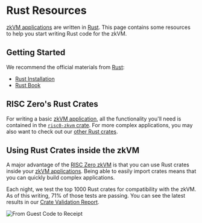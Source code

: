 # Rust Resources

[zkVM applications][zkvm-overview] are written in [Rust]. This page contains some resources to
help you start writing Rust code for the zkVM.

## Getting Started

We recommend the official materials from [Rust]:

- [Rust Installation][install-rust]
- [Rust Book][rust-book]

## RISC Zero's Rust Crates

For writing a basic [zkVM application][zkvm-overview], all the functionality you'll need is
contained in the [`risc0-zkvm` crate][risc0-zkvm]. For more complex applications, you may
also want to check out our [other Rust crates][rust-libraries].

## Using Rust Crates inside the zkVM

A major advantage of the [RISC Zero zkVM][zkvm-overview] is that you can use Rust crates inside
your [zkVM applications][zkvm-overview]. Being able to easily import crates means that you can
quickly build complex applications.

Each night, we test the top 1000 Rust crates for compatibility with the zkVM. As
of this writing, 71% of those tests are passing. You can see the latest results
in our [Crate Validation Report][crate-validation].

![From Guest Code to Receipt](/diagrams/from-rust-to-receipt.png)

[crate-validation]: https://risc0.github.io/ghpages/dev/crate-validation/index.html
[install-rust]: https://www.rust-lang.org/tools/install
[risc0-zkvm]: https://docs.rs/risc0-zkvm
[Rust]: https://www.rust-lang.org/
[rust-book]: https://doc.rust-lang.org/book
[rust-libraries]: https://github.com/risc0/risc0#rust-libraries
[zkvm-overview]: ../zkvm_overview.md
